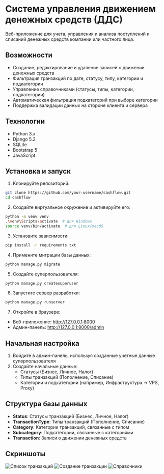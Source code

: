 # Система управления движением денежных средств (ДДС)

Веб-приложение для учета, управления и анализа поступлений и списаний денежных средств компании или частного лица.

## Возможности

- Создание, редактирование и удаление записей о движении денежных средств
- Фильтрация транзакций по дате, статусу, типу, категории и подкатегории
- Управление справочниками (статусы, типы, категории, подкатегории)
- Автоматическая фильтрация подкатегорий при выборе категории
- Поддержка валидации данных на стороне клиента и сервера

## Технологии

- Python 3.x
- Django 5.2
- SQLite
- Bootstrap 5
- JavaScript

## Установка и запуск

1. Клонируйте репозиторий:
```bash
git clone https://github.com/your-username/cashflow.git
cd cashflow
```

2. Создайте виртуальное окружение и активируйте его:
```bash
python -m venv venv
.\venv\Scripts\activate  # для Windows
source venv/bin/activate  # для Linux/macOS
```

3. Установите зависимости:
```bash
pip install -r requirements.txt
```

4. Примените миграции базы данных:
```bash
python manage.py migrate
```

5. Создайте суперпользователя:
```bash
python manage.py createsuperuser
```

6. Запустите сервер разработки:
```bash
python manage.py runserver
```

7. Откройте в браузере:
- Веб-приложение: http://127.0.0.1:8000
- Админ-панель: http://127.0.0.1:8000/admin

## Начальная настройка

1. Войдите в админ-панель, используя созданные учетные данные суперпользователя
2. Создайте начальные данные:
   - Статусы (Бизнес, Личное, Налог)
   - Типы транзакций (Пополнение, Списание)
   - Категории и подкатегории (например, Инфраструктура -> VPS, Proxy)

## Структура базы данных

- **Status**: Статусы транзакций (Бизнес, Личное, Налог)
- **TransactionType**: Типы транзакций (Пополнение, Списание)
- **Category**: Категории транзакций, связанные с типом
- **Subcategory**: Подкатегории, связанные с категориями
- **Transaction**: Записи о движении денежных средств

## Скриншоты

![Список транзакций](screenshots/transactions.png)
![Создание транзакции](screenshots/create_transaction.png)
![Справочники](screenshots/references.png)
